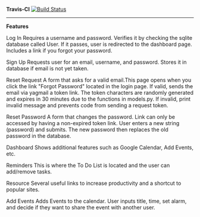 **Travis-CI**
[![Build Status](https://travis-ci.org/danieltran67/All-In-One-Agenda.svg?branch=master)](https://travis-ci.org/danieltran67/All-In-One-Agenda)

------------------------------------------------------------------------------------------
**Features**


Log In 
   Requires a username and password. Verifies it by checking the sqlite database called User.
   If it passes, user is redirected to the dashboard page.
   Includes a link if you forgot your password.

Sign Up 
   Requests user for an email, username, and password. Stores it in database if email is not yet taken.

Reset Request 
    A form that asks for a valid email.This page opens when you click the link
    "Forgot Password" located in the login page.
    If valid, sends the email via yagmail a token link. The token characters are randomly generated and expires in
   30 minutes due to the functions in models.py.
   If invalid, print invalid message and prevents code from sending a request token.

Reset Password 
    A form that changes the password. Link can only be accessed by having a non-expired token link.
   User enters a new string (password) and submits. The new password then replaces
   the old password in the database.

Dashboard 
   Shows additional features such as Google Calendar, Add Events, etc.

Reminders 
   This is where the To Do List is located and the user can add/remove tasks.

Resource 
   Several useful links to increase productivity and a shortcut to popular sites.

Add Events 
   Adds Events to the calendar. User inputs title, time, set alarm, and decide if they want
   to share the event with another user.

